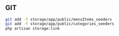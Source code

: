 #




## GIT

```bash
git add -f storage/app/public/menuItems_seeders
git add -f storage/app/public/categories_seeders
php artisan storage:link
```